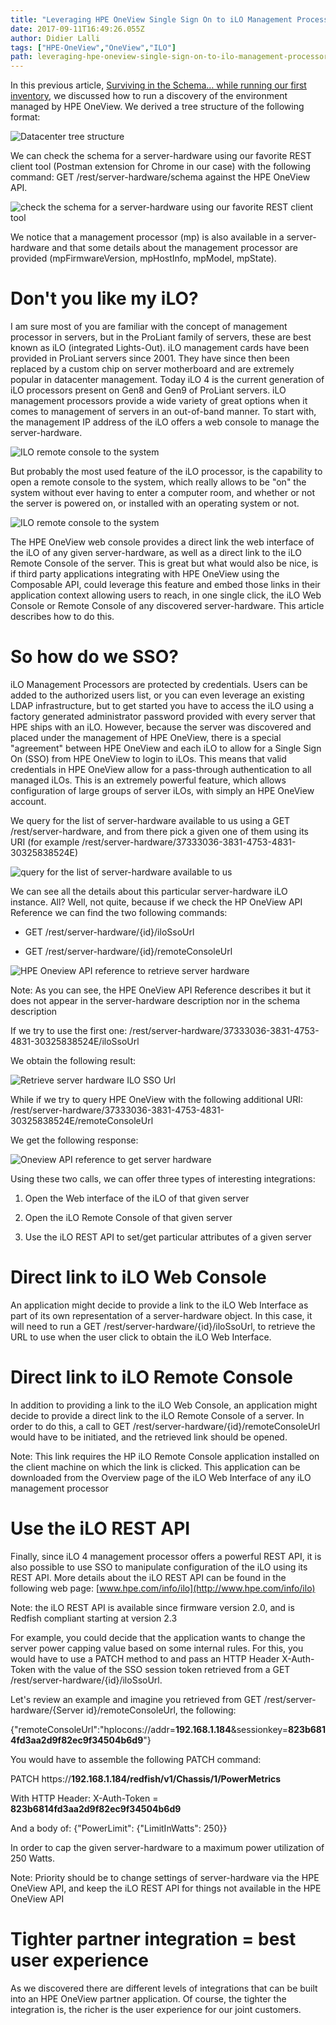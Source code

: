 ```yaml
---
title: "Leveraging HPE OneView Single Sign On to iLO Management Processors"
date: 2017-09-11T16:49:26.055Z
author: Didier Lalli 
tags: ["HPE-OneView","OneView","ILO"]
path: leveraging-hpe-oneview-single-sign-on-to-ilo-management-processors
---
```

In this previous article, [Surviving in the Schema… while running our
first
inventory](https://community.dev.hpe.com/t5/Blogs/Surviving-in-the-Schema-while-running-our-first-inventory/ba-p/235998),
we discussed how to run a discovery of the environment managed by HPE
OneView. We derived a tree structure of the following format:

![Datacenter tree structure](https://hpe-developer-portal.s3.amazonaws.com/uploads/media/2017/9/ov-ilo-sso-1-1505149237398.png)

We can check the schema for a server-hardware using our favorite REST
client tool (Postman extension for Chrome in our case) with the
following command: GET /rest/server-hardware/schema against the HPE
OneView API.

![check the schema for a server-hardware using our favorite REST client tool](https://hpe-developer-portal.s3.amazonaws.com/uploads/media/2017/9/ov-ilo-sso-2-1505149245923.png)

We notice that a management processor (mp) is also available in a
server-hardware and that some details about the management processor are
provided (mpFirmwareVersion, mpHostInfo, mpModel, mpState).

# Don't you like my iLO?

I am sure most of you are familiar with the concept of management
processor in servers, but in the ProLiant family of servers, these are
best known as iLO (integrated Lights-Out). iLO management cards have
been provided in ProLiant servers since 2001. They have since then been
replaced by a custom chip on server motherboard and are extremely
popular in datacenter management. Today iLO 4 is the current generation
of iLO processors present on Gen8 and Gen9 of ProLiant servers. iLO
management processors provide a wide variety of great options when it
comes to management of servers in an out-of-band manner. To start with,
the management IP address of the iLO offers a web console to manage the
server-hardware.

![ILO remote console to the system](https://hpe-developer-portal.s3.amazonaws.com/uploads/media/2017/9/ov-ilo-sso-3-1505149253257.png)

But probably the most used feature of the iLO processor, is the
capability to open a remote console to the system, which really allows
to be "on" the system without ever having to enter a computer room, and
whether or not the server is powered on, or installed with an operating
system or not.

![ILO remote console to the system](https://hpe-developer-portal.s3.amazonaws.com/uploads/media/2017/9/ov-ilo-sso-4-1505149260202.png)

The HPE OneView web console provides a direct link the web interface of
the iLO of any given server-hardware, as well as a direct link to the
iLO Remote Console of the server. This is great but what would also be
nice, is if third party applications integrating with HPE OneView using
the Composable API, could leverage this feature and embed those links in
their application context allowing users to reach, in one single click,
the iLO Web Console or Remote Console of any discovered server-hardware.
This article describes how to do this.

# So how do we SSO?

iLO Management Processors are protected by credentials. Users can be
added to the authorized users list, or you can even leverage an existing
LDAP infrastructure, but to get started you have to access the iLO using
a factory generated administrator password provided with every server
that HPE ships with an iLO. However, because the server was discovered
and placed under the management of HPE OneView, there is a special
"agreement" between HPE OneView and each iLO to allow for a Single Sign
On (SSO) from HPE OneView to login to iLOs. This means that valid
credentials in HPE OneView allow for a pass-through authentication to
all managed iLOs. This is an extremely powerful feature, which allows
configuration of large groups of server iLOs, with simply an HPE OneView
account.

We query for the list of server-hardware available to us using a GET
/rest/server-hardware, and from there pick a given one of them using its
URI (for example
/rest/server-hardware/37333036-3831-4753-4831-30325838524E)

![query for the list of server-hardware available to us](https://hpe-developer-portal.s3.amazonaws.com/uploads/media/2017/9/ov-ilo-sso-5-1505149266642.png)

We can see all the details about this particular server-hardware iLO
instance. All? Well, not quite, because if we check the HP OneView API
Reference we can find the two following commands:

-   GET /rest/server-hardware/{id}/iloSsoUrl

-   GET /rest/server-hardware/{id}/remoteConsoleUrl

![HPE Oneview API reference to retrieve server hardware](https://hpe-developer-portal.s3.amazonaws.com/uploads/media/2017/9/ov-ilo-sso-6-1505149274227.png)

Note: As you can see, the HPE OneView API Reference describes it but it
does not appear in the server-hardware description nor in the schema
description

If we try to use the first one:
/rest/server-hardware/37333036-3831-4753-4831-30325838524E/iloSsoUrl

We obtain the following result:

![Retrieve server hardware ILO SSO Url](https://hpe-developer-portal.s3.amazonaws.com/uploads/media/2017/9/ov-ilo-sso-7-1505149281204.png)

While if we try to query HPE OneView with the following additional URI:
/rest/server-hardware/37333036-3831-4753-4831-30325838524E/remoteConsoleUrl

We get the following response:

![Oneview API reference to get server hardware](https://hpe-developer-portal.s3.amazonaws.com/uploads/media/2017/9/ov-ilo-sso-8-1505149288674.png)

Using these two calls, we can offer three types of interesting
integrations:

1.  Open the Web interface of the iLO of that given server

2.  Open the iLO Remote Console of that given server

3.  Use the iLO REST API to set/get particular attributes of a given
    server

# Direct link to iLO Web Console

An application might decide to provide a link to the iLO Web Interface
as part of its own representation of a server-hardware object. In this
case, it will need to run a GET /rest/server-hardware/{id}/iloSsoUrl, to
retrieve the URL to use when the user click to obtain the iLO Web
Interface.

# Direct link to iLO Remote Console

In addition to providing a link to the iLO Web Console, an application
might decide to provide a direct link to the iLO Remote Console of a
server. In order to do this, a call to GET
/rest/server-hardware/{id}/remoteConsoleUrl would have to be initiated,
and the retrieved link should be opened.

Note: This link requires the HP iLO Remote Console application installed
on the client machine on which the link is clicked. This application can
be downloaded from the Overview page of the iLO Web Interface of any iLO
management processor

# Use the iLO REST API

Finally, since iLO 4 management processor offers a powerful REST API, it
is also possible to use SSO to manipulate configuration of the iLO using
its REST API. More details about the iLO REST API can be found in the
following web page: [www.hpe.com/info/ilo](http://www.hpe.com/info/ilo)

Note: the iLO REST API is available since firmware version 2.0, and is
Redfish compliant starting at version 2.3

For example, you could decide that the application wants to change the
server power capping value based on some internal rules. For this, you
would have to use a PATCH method to and pass an HTTP Header X-Auth-Token
with the value of the SSO session token retrieved from a GET
/rest/server-hardware/{id}/iloSsoUrl.

Let's review an example and imagine you retrieved from GET
/rest/server-hardware/{Server id}/remoteConsoleUrl, the following:

{"remoteConsoleUrl":"hplocons://addr=**192.168.1.184**&amp;sessionkey=**823b6814fd3aa2d9f82ec9f34504b6d9**"}

You would have to assemble the following PATCH command:

PATCH https://**192.168.1.184/redfish/v1/Chassis/1/PowerMetrics**

With HTTP Header: X-Auth-Token = **823b6814fd3aa2d9f82ec9f34504b6d9**

And a body of: {"PowerLimit": {"LimitInWatts": 250}}

In order to cap the given server-hardware to a maximum power utilization
of 250 Watts.

Note: Priority should be to change settings of server-hardware via the
HPE OneView API, and keep the iLO REST API for things not available in
the HPE OneView API

# Tighter partner integration = best user experience

As we discovered there are different levels of integrations that can be
built into an HPE OneView partner application. Of course, the tighter
the integration is, the richer is the user experience for our joint
customers.